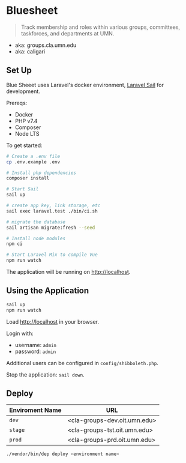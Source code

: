 # Bluesheet

> Track membership and roles within various groups, committees, taskforces, and departments at UMN.

-   aka: groups.cla.umn.edu
-   aka: caligari

## Set Up

Blue Sheeet uses Laravel's docker environment, [Laravel Sail](https://laravel.com/docs/8.x/sail) for development.

Prereqs:

-   Docker
-   PHP v7.4
-   Composer
-   Node LTS

To get started:

```sh
# Create a .env file
cp .env.example .env

# Install php dependencies
composer install

# Start Sail
sail up

# create app key, link storage, etc
sail exec laravel.test ./bin/ci.sh

# migrate the database
sail artisan migrate:fresh --seed

# Install node modules
npm ci

# Start Laravel Mix to compile Vue
npm run watch

```

The application will be running on <http://localhost>.

## Using the Application

```sh
sail up
npm run watch
```

Load <http://localhost> in your browser.

Login with:

-   username: `admin`
-   password: `admin`

Additional users can be configured in `config/shibboleth.php`.

Stop the application: `sail down`.

## Deploy

| Enviroment Name | URL                          |
| --------------- | ---------------------------- |
| `dev`           | <cla-groups-dev.oit.umn.edu> |
| `stage`         | <cla-groups-tst.oit.umn.edu> |
| `prod`          | <cla-groups-prd.oit.umn.edu> |

```sh
./vendor/bin/dep deploy <environment name>
```
